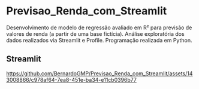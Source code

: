# Previsao_Renda_com_Streamlit
Desenvolvimento de modelo de regressão avaliado em R² para previsão de valores de renda (a partir de uma base fictícia).  Análise exploratória dos dados realizados via Streamlit e Profile.  Programação realizada em Python.

## Streamlit
https://github.com/BernardoGMP/Previsao_Renda_com_Streamlit/assets/143008866/c978af64-7ea8-451e-ba34-e11cb0396b77

